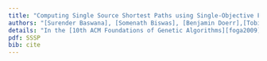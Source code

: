 ```yaml
---
title: "Computing Single Source Shortest Paths using Single-Objective Fitness Functions."
authors: "[Surender Baswana], [Somenath Biswas], [Benjamin Doerr],[Tobias Friedrich], [Piyush P Kurur] and [Frank Neumann],"
details: "In the [10th ACM Foundations of Genetic Algorithms][foga2009] (FOGA), pages 59-66."
pdf: SSSP
bib: cite
---
```

